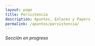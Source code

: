 ```yaml
---
layout: page
title: Persistencia
description: Apuntes, Enlaces y Papers
permalink: /apuntes/persistencia/
---
```


_Sección en progreso_